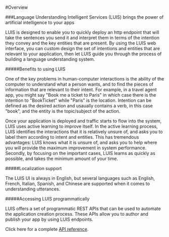 <!-- NavPath: LUIS API
LinkLabel: Overview
Url: LUIS-api/documentation/home
Weight: 100 -->

#Overview

###Language Understanding Intelligent Services (LUIS) brings the power of artificial intelligence to your apps

LUIS is designed to enable you to quickly deploy an http endpoint that will take the sentences you send it and interpret them in terms of the intention they convey and the key entities that are present. By using the LUIS web interface, you can custom design the set of intentions and entities that are relevant to your application, then let LUIS guide you through the process of building a language understanding system. 

#####Benefits to using LUIS

One of the key problems in human-computer interactions is the ability of the computer to understand what a person wants, and to find the pieces of information that are relevant to their intent. For example, in a travel agent app, you might say "Book me a ticket to Paris" in which case there is the intention to "BookTicket" while "Paris" is the location. Intention can be defined as the desired action and usaually contains a verb, in this case "book", and the entity is the topic/subject of the action.

Once your application is deployed and traffic starts to flow into the system, LUIS uses active learning to improve itself. In the active learning process, LUIS identifies the interactions that it is relatively unsure of, and asks you to label them according to intent and entities. This has tremendous advantages: LUIS knows what it is unsure of, and asks you to help where you will provide the maximum improvement in system performance. Secondly, by focusing on the important cases, LUIS learns as quickly as possible, and takes the minimum amount of your time. 

#####Localization support 

The LUIS UI is always in English, but several languages such as English, French, Italian, Spanish, and Chinese are supported when it comes to understanding utterances. 

#####Accessing LUIS programmatically 

LUIS offers a set of programmatic REST APIs that can be used to automate the application creation process. These APIs allow you to author and publish your app by using LUIS endpoints. 

Click here for a complete [API reference](https://dev.projectoxford.ai/docs/services/56d95961e597ed0f04b76e58/operations/56f8a55119845511c81de488). 


